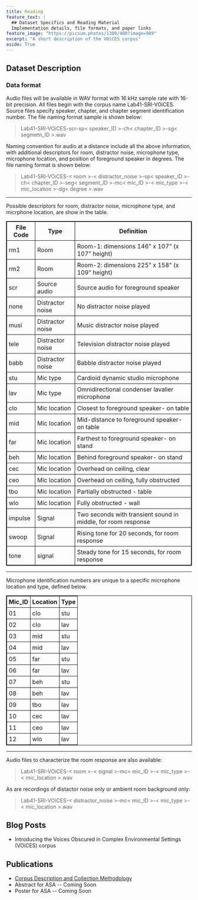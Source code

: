 ```yaml
---
title: Reading
feature_text: |
  ## Dataset Specifics and Reading Material
  Implementation details, file formats, and paper links
feature_image: "https://picsum.photos/1300/400?image=989"
excerpt: "A short description of the VOiCES corpus"
aside: True
---
```


## Dataset Description

### Data format

Audio files will be available in WAV format with 16 kHz sample rate with 16-bit precision. All files begin with the corpus name Lab41-SRI-VOiCES. Source files specify speaker, chapter, and chapter segment identification number. The file naming format sample is shown below:
> Lab41-SRI-VOiCES-scr-sp< speaker_ID >-ch< chapter_ID >-sg< segmetn_ID >.wav

Naming convention for audio at a distance include all the above information, with additional descriptors for room, distractor noise, microphone type, microphone location, and position of foreground speaker in degrees. The file naming format is shown below:
> Lab41-SRI-VOiCES-< room >-< distractor_noise >-sp< speaker_ID >-ch< chapter_ID >-seg< segment_ID >-mc< mic_ID >-< mic_type >-< mic_location >-dg< degree >.wav

---
Possible descriptors for room, distractor noise, microphone type, and micrphone location, are show in the table.

<style>
table, th, td {
    border: 1px solid black;
}
th, td {
    padding: 5px;
}
</style>

| File Code        | Type               | Definition                                                            
|------------------|--------------------|-------------------------------------------------------|
| rm1              | Room | Room-1: dimensions 146” x 107” (x 107” height)                             |
| rm2              | Room | Room-2: dimensions 225” x 158” (x 109” height)                             |
| scr              | Source audio       | Source audio for foreground speaker                                        |
| none             | Distractor noise   | No distractor noise played                                                 |
| musi             | Distractor noise   | Music distractor noise played                                              |
| tele             | Distractor noise   | Television distractor noise played                                         |
| babb             | Distractor noise   | Babble distractor noise played                                             |
| stu              | Mic type           | Cardioid dynamic studio microphone                                         |
| lav              | Mic type           | Omnidirectional condenser lavalier microphone                              |
| clo              | Mic location       | Closest to foreground speaker- on table                                    |
| mid              | Mic location       | Mid-distance to foreground speaker- on table                               |
| far              | Mic location       | Farthest to foreground speaker- on stand                                   |
| beh              | Mic location       | Behind foreground speaker- on stand                                        |
| cec              | Mic location       | Overhead on ceiling, clear                                                 |
| ceo              | Mic location       | Overhead on ceiling, fully obstructed                                      |
| tbo              | Mic location       | Partially obstructed - table                                               |
| wlo              | Mic location       | Fully obstructed - wall                                                    |
| impulse          | Signal             | Two seconds with transient sound in middle, for room response              |
| swoop            | Signal             | Rising tone for 20 seconds, for room response                              |
| tone             | signal             | Steady tone for 15 seconds, for room response                              |


---
Microphone identification numbers are unique to a specific microphone location and type, defined below.


<style>
table, th, td {
    border: 1px solid black;
}
th, td {
    padding: 5px;
}
</style>

| Mic_ID | Location  | Type
|--------|-----------|-------|
| 01     | clo       | stu   |
| 02     | clo       | lav   |
| 03     | mid       | stu   |
| 04     | mid       | lav   |
| 05     | far       | stu   |
| 06     | far       | lav   |
| 07     | beh       | stu   |
| 08     | beh       | lav   |
| 09     | tbo       | lav   |
| 10     | cec       | lav   |
| 11     | ceo       | lav   |
| 12     | wlo       | lav   |

---

Audio files to characterize the room response are also available:
> Lab41-SRI-VOiCES-< room >-< signal >-mc< mic_ID >-< mic_type >-< mic_location >.wav

As are recordings of distactor noise only or ambient room background only:
> Lab41-SRI-VOiCES-< distractor_noise >-mc< mic_ID >-< mic_type >-< mic_location >.wav

## Blog Posts

- Introducing the Voices Obscured in Complex Environmental Settings (VOiCES) corpus

## Publications

- [Corpus Description and Collection Methodology](https://arxiv.org/submit/2227720/view)
- Abstract for ASA -- Coming Soon
- Poster for ASA -- Coming Soon

